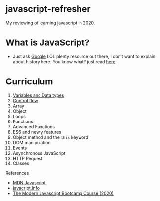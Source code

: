 # javascript-refresher

My reviewing of learning javascript in 2020.

# What is JavaScript?

- Just ask [Google](https://www.google.com/) LOL plenty resource out there, I don't want to explain about history here. You know what? just read [here](https://developer.mozilla.org/en-US/docs/Web/JavaScript)

# Curriculum

1. [Variables and Data types](https://github.com/xeusteerapat/javascript-refresher/tree/master/01_Variables)
2. [Control flow](https://github.com/xeusteerapat/javascript-refresher/tree/master/02_Control_Flow)
3. Array
4. Object
5. Loops
6. Functions
7. Advanced Functions
8. ES6 and newly features
9. Object method and the `this` keyword
10. DOM manipulation
11. Events
12. Asynchronous JavaScript
13. HTTP Request
14. Classes

References

- [MDN Javascript](https://developer.mozilla.org/en-US/docs/Web/JavaScript)
- [javacript.info](https://javascript.info/)
- [The Modern Javascript Bootcamp Course (2020)](https://www.udemy.com/course/javascript-beginners-complete-tutorial/)
